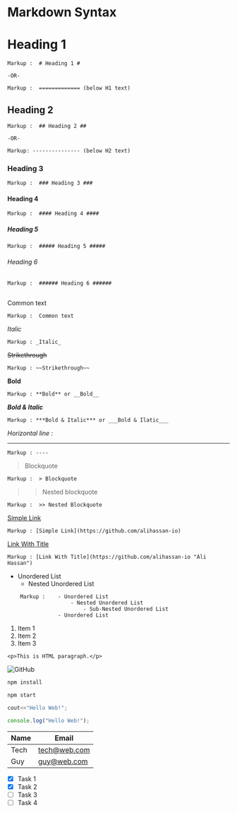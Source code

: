 # Markdown Syntax

<!-- Headings -->

# Heading 1

    Markup :  # Heading 1 #

    -OR-

    Markup :  ============= (below H1 text)

## Heading 2

    Markup :  ## Heading 2 ##

    -OR-

    Markup: --------------- (below H2 text)

### Heading 3

    Markup :  ### Heading 3 ###

#### Heading 4

    Markup :  #### Heading 4 ####

##### Heading 5

    Markup :  ##### Heading 5 #####

###### Heading 6

    Markup :  ###### Heading 6 ######

## <!-- Common Text -->

Common text

    Markup :  Common text

<!-- Italic -->

_Italic_

    Markup : _Italic_

<!-- Strikethrough -->

~~Strikethrough~~

    Markup : ~~Strikethrough~~

<!-- Bold -->

**Bold**

    Markup : **Bold** or __Bold__

<!-- Bold & Italic -->

**_Bold & Italic_**

    Markup : ***Bold & Italic*** or ___Bold & Ilatic___

<!-- Horizontal Rule -->

_Horizontal line :_

---

    Markup : ----

<!-- Blockquote -->

> Blockquote

    Markup :  > Blockquote

> > Nested blockquote

    Markup :  >> Nested Blockquote

<!-- Links -->

[Simple Link](https://github.com/alihassan-io)

    Markup : [Simple Link](https://github.com/alihassan-io)

[Link With Title](https://github.com/alihassan-io "Ali Hassan")

    Markup : [Link With Title](https://github.com/alihassan-io "Ali Hassan")

<!-- UL -->

- Unordered List
  - Nested Unordered List

```
    Markup :    - Unordered List
                    - Nested Unordered List
                        - Sub-Nested Unordered List
                - Unordered List
```

<!-- OL -->

1. Item 1
1. Item 2
1. Item 3

<!-- Inline Code Block -->

`<p>This is HTML paragraph.</p>`

![GitHub](https://image.flaticon.com/icons/svg/25/25231.svg)

<!-- GitHub Markdown -->

<!-- Code Block -->

```bash
npm install

npm start
```

```c++
cout<<"Hello Web!";
```

```javascript
console.log("Hello Web!");
```

<!-- Table -->

| Name | Email        |
| ---- | ------------ |
| Tech | tech@web.com |
| Guy  | guy@web.com  |

<!-- Task List -->

- [x] Task 1
- [x] Task 2
- [ ] Task 3
- [ ] Task 4
